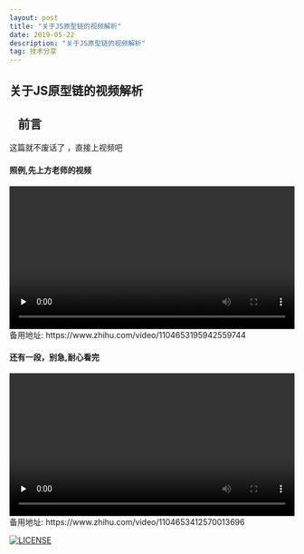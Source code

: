 ```yaml
---
layout: post
title: "关于JS原型链的视频解析"
date: 2019-05-22
description: "关于JS原型链的视频解析"
tag: 技术分享
---   
```


关于JS原型链的视频解析
------------------------


   前言
   --
   
   这篇就不废话了 ，直接上视频吧
   
   
#### 照例,先上方老师的视频

<video id="video" controls="" preload="none" width='100%'>
      <source id="mp4" src="https://www.zhihu.com/video/1104653195942559744" type="video/mp4">
      </video>
        备用地址: https://www.zhihu.com/video/1104653195942559744
      
      
#### 还有一段，别急,耐心看完

<video id="video2" controls="" preload="none" width='100%'>
      <source id="mp42" src="https://www.zhihu.com/video/1104653412570013696" type="video/mp4">
      </video>
        备用地址: https://www.zhihu.com/video/1104653412570013696
      
      
   
   



[![LICENSE](https://img.shields.io/badge/license-Anti%20996-blue.svg)](https://github.com/996icu/996.ICU/blob/master/LICENSE)
